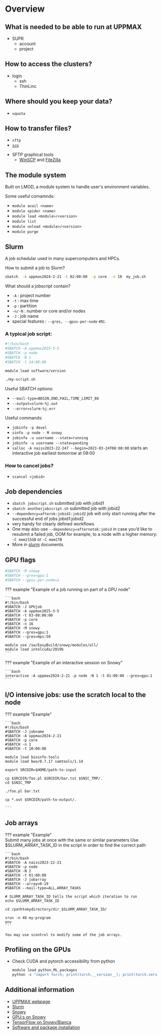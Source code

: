 # Overview

## What is needed to be able to run at UPPMAX
- SUPR
    - account
    - project

## How to access the clusters?
- login
    - ssh
    - ThinLinc

## Where should you keep your data?
- `uquota`

## How to transfer files?
- `sftp`
- [`scp`](https://docs.uppmax.uu.se/software/rackham_file_transfer_using_scp/)
<!-- - `rsync`
    - example: `rsync -av /local/dir user@rackham.uppmax.uu.se:/proj/naiss2023-22-247/nobackup/private/user/.` -->
- SFTP graphical tools  
    - [WinSCP](https://docs.uppmax.uu.se/software/rackham_file_transfer_using_winscp/) and [FileZilla](https://docs.uppmax.uu.se/software/rackham_file_transfer_using_filezilla/)

## The module system

Built on LMOD, a module system to handle user's environment variables.

Some useful comamnds:

- `module avail <name>`
- `module spider <name>`
- `module load <module>/<version>`
- `module list`
- `module unload <module>/<version>`
- `module purge`

## Slurm

A job schedular used in many supercomputers and HPCs.  

How to submit a job to Slurm?

```bash
sbatch  -A uppmax2024-2-21 -t 02:00:00  -p core  -n 10  my_job.sh
```

What should a jobscript contain?
  
- `-A` : project number 
- `-t` : max time
- `-p` : partition
- `-n/-N` : number or core and/or nodes
- `-J` : job name
- special features : `--gres, --gpus-per-node` etc.
  
### A typical job script:

```bash
#!/bin/bash
#SBATCH -A uppmax2025-3-5
#SBATCH -p node
#SBATCH -N 1
#SBATCH -t 24:00:00

module load software/version

./my-script.sh
```

Useful SBATCH options:

- `--mail-type=BEGIN,END,FAIL,TIME_LIMIT_80`
- `--output=slurm-%j.out`
- `--error=slurm-%j.err `


Useful commands:

- `jobinfo -p devel`
- `sinfo -p node - M snowy`
- `jobinfo -u username --state=running`
- `jobinfo -u username --state=pending`
- `salloc -A naiss2023-22-247 --begin=2023-03-24T08:00:00` starts an interactive job earliest tomorrow at 08:00

### How to cancel jobs?
- `scancel <jobid>`

## Job dependencies
- `sbatch jobscript.sh`   submitted job with jobid1
- `sbatch anotherjobscript.sh`  submitted job with jobid2
- `--dependency=afterok:jobid1:jobid2` job will only start running after the successful end of jobs jobid1:jobid2
- very handy for clearly defined workflows
- One may also use `--dependency=afternotok:jobid` in case you’d like to resubmit a failed job, OOM for example, to a node with a higher memory: `-C mem215GB` or `-C mem1TB`  
- More in [slurm](https://slurm.schedmd.com/sbatch.html#OPT_dependency) documents.


## GPU flags

```bash
#SBATCH -M snowy
#SBATCH --gres=gpu:1
#SBATCH --gpus-per-node=1
```

??? example "Example of a job running on part of a GPU node"

    ```bash
    #!/bin/bash
    #SBATCH -J GPUjob
    #SBATCH -A uppmax2025-3-5
    #SBATCH -t 03-00:00:00
    #SBATCH -p core
    #SBATCH -n 16
    #SBATCH -M snowy
    #SBATCH --gres=gpu:1
    #SBATCH --gres=mps:50

    module use /sw/EasyBuild/snowy/modules/all/
    module load intelcuda/2019b
    ```

??? example "Example of an interactive session on Snowy"

    ```bash
    interactive -A uppmax2024-2-21 -p node -N 1 -t 01:00:00 --gres=gpu:1
    ```

## I/O intensive jobs: use the scratch local to the node

??? example "Example"

    ```bash
    #!/bin/bash
    #SBATCH -J jobname
    #SBATCH -A uppmax2024-2-21
    #SBATCH -p core
    #SBATCH -n 1
    #SBATCH -t 10:00:00

    module load bioinfo-tools
    module load bwa/0.7.17 samtools/1.14

    export SRCDIR=$HOME/path-to-input

    cp $SRCDIR/foo.pl $SRCDIR/bar.txt $SNIC_TMP/.
    cd $SNIC_TMP

    ./foo.pl bar.txt

    cp *.out $SRCDIR/path-to-output/.

    ```

## Job arrays

??? example "Example"  
    Submit many jobs at once with the same or similar parameters
    Use $SLURM_ARRAY_TASK_ID in the script in order to find the correct path

    ```bash
    #!/bin/bash
    #SBATCH -A naiss2023-22-21
    #SBATCH -p node
    #SBATCH -N 2
    #SBATCH -t 01:00:00
    #SBATCH -J jobarray
    #SBATCH --array=0-19
    #SBATCH --mail-type=ALL,ARRAY_TASKS

    # SLURM_ARRAY_TASK_ID tells the script which iteration to run
    echo $SLURM_ARRAY_TASK_ID

    cd /pathtomydirectory/dir_$SLURM_ARRAY_TASK_ID/

    srun -n 40 my-program
    env
    ```

    You may use scontrol to modify some of the job arrays.


## Profiling on the GPUs

- Check CUDA and pytorch accessibility from python  
    ```python
    module load python_ML_packages
    python -c "import torch; print(torch.__version__); print(torch.version.cuda); print(torch.cuda.get_device_properties(0)); print(torch.randn(1).cuda())"
    ```
## Additional information

- [UPPMAX webpage](https://www.uppmax.uu.se/)
- [Slurm](https://docs.uppmax.uu.se/cluster_guides/slurm/)
- [Snowy](https://docs.uppmax.uu.se/cluster_guides/snowy/)
- [GPU:s on Snowy](https://docs.uppmax.uu.se/cluster_guides/slurm/#need-more-resources-or-gpu)
- [TensorFlow on Snowy/Bianca](https://docs.uppmax.uu.se/software/tensorflow/)
- [Software and package installation](https://docs.uppmax.uu.se/software/install/)
